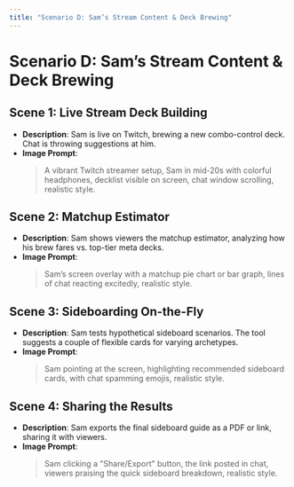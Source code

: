 ```yaml
---
title: "Scenario D: Sam’s Stream Content & Deck Brewing"
---
```


# Scenario D: Sam’s Stream Content & Deck Brewing

## Scene 1: Live Stream Deck Building
- **Description**: Sam is live on Twitch, brewing a new combo-control deck. Chat is throwing suggestions at him.
- **Image Prompt**:
  > A vibrant Twitch streamer setup, Sam in mid-20s with colorful headphones, decklist visible on screen, chat window scrolling, realistic style.

## Scene 2: Matchup Estimator
- **Description**: Sam shows viewers the matchup estimator, analyzing how his brew fares vs. top-tier meta decks.
- **Image Prompt**:
  > Sam’s screen overlay with a matchup pie chart or bar graph, lines of chat reacting excitedly, realistic style.

## Scene 3: Sideboarding On-the-Fly
- **Description**: Sam tests hypothetical sideboard scenarios. The tool suggests a couple of flexible cards for varying archetypes.
- **Image Prompt**:
  > Sam pointing at the screen, highlighting recommended sideboard cards, with chat spamming emojis, realistic style.

## Scene 4: Sharing the Results
- **Description**: Sam exports the final sideboard guide as a PDF or link, sharing it with viewers.
- **Image Prompt**:
  > Sam clicking a "Share/Export" button, the link posted in chat, viewers praising the quick sideboard breakdown, realistic style.

